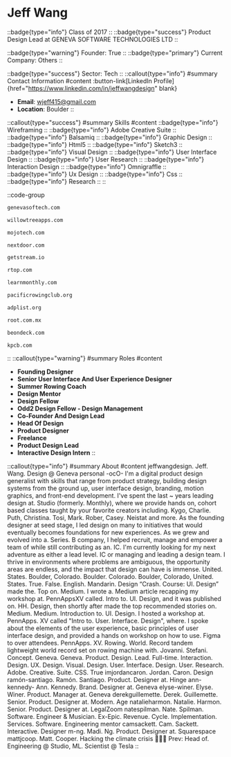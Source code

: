 # Jeff Wang
::badge{type="info"}
Class of 2017
::
::badge{type="success"}
Product Design Lead at GENEVA SOFTWARE TECHNOLOGIES LTD
::

::badge{type="warning"}
Founder: True
::
::badge{type="primary"}
Current Company: Others
::

::badge{type="success"}
Sector: Tech
::
::callout{type="info"}
#summary
Contact Information
#content
:button-link[LinkedIn Profile]{href="https://www.linkedin.com/in/jeffwangdesign" blank}
- **Email**: wjeff415@gmail.com
- **Location**: Boulder
::

::callout{type="success"}
#summary
Skills
#content
::badge{type="info"}
Wireframing
::
::badge{type="info"}
Adobe Creative Suite
::
::badge{type="info"}
Balsamiq
::
::badge{type="info"}
Graphic Design
::
::badge{type="info"}
Html5
::
::badge{type="info"}
Sketch3
::
::badge{type="info"}
Visual Design
::
::badge{type="info"}
User Interface Design
::
::badge{type="info"}
User Research
::
::badge{type="info"}
Interaction Design
::
::badge{type="info"}
Omnigraffle
::
::badge{type="info"}
Ux Design
::
::badge{type="info"}
Css
::
::badge{type="info"}
Research
::
::

::code-group
```bash [GENEVA SOFTWARE TECHNOLOGIES LTD]
genevasoftech.com
```
```bash [WillowTree]
willowtreeapps.com
```
```bash [MojoTech]
mojotech.com
```
```bash [Nextdoor]
nextdoor.com
```
```bash [Stream]
getstream.io
```
```bash [Red Tettemer O'Connell + Partners]
rtop.com
```
```bash [Monthly]
learnmonthly.com
```
```bash [PRC]
pacificrowingclub.org
```
```bash [ADPList]
adplist.org
```
```bash [Root Technologies]
root.com.mx
```
```bash [On Deck]
beondeck.com
```
```bash [Kleiner Perkins Caufield & Byers]
kpcb.com
```
::
::callout{type="warning"}
#summary
Roles
#content
- **Founding Designer**
- **Senior User Interface And User Experience Designer**
- **Summer Rowing Coach**
- **Design Mentor**
- **Design Fellow**
- **Odd2 Design Fellow - Design Management**
- **Co-Founder And Design Lead**
- **Head Of Design**
- **Product Designer**
- **Freelance**
- **Product Design Lead**
- **Interactive Design Intern**
::

::callout{type="info"}
#summary
About
#content
jeffwangdesign. Jeff. Wang. Design @ Geneva personal -ocO- I'm a digital product design generalist with skills that range from product strategy, building design systems from the ground up, user interface design, branding, motion graphics, and front-end development. I've spent the last ~ years leading design at. Studio (formerly. Monthly), where we provide hands on, cohort based classes taught by your favorite creators including. Kygo, Charlie. Puth, Christina. Tosi, Mark. Rober, Casey. Neistat and more. As the founding designer at seed stage, I led design on many to initiatives that would eventually becomes foundations for new experiences. As we grew and evolved into a. Series. B company, I helped recruit, manage and empower a team of while still contributing as an. IC. I'm currently looking for my next adventure as either a lead level. IC or managing and leading a design team. I thrive in environments where problems are ambiguous, the opportunity areas are endless, and the impact that design can have is immense. United. States. Boulder, Colorado. Boulder. Colorado. Boulder, Colorado, United. States. True. False. English. Mandarin. Design “Crash. Course: UI. Design” made the. Top on. Medium. I wrote a. Medium article recapping my workshop at. PennAppsXV called. Intro to. UI. Design, and it was published on. HH. Design, then shortly after made the top recommended stories on. Medium. Medium. Introduction to. UI. Design. I hosted a workshop at. PennApps. XV called "Intro to. User. Interface. Design", where. I spoke about the elements of the user experience, basic principles of user interface design, and provided a hands on workshop on how to use. Figma to over attendees. PennApps. XV. Rowing. World. Record tandem lightweight world record set on rowing machine with. Jovanni. Stefani. Concept. Geneva. Geneva. Product. Design. Lead. Full-time. Interaction. Design. UX. Design. Visual. Design. User. Interface. Design. User. Research. Adobe. Creative. Suite. CSS. True imjordancaron. Jordan. Caron. Design ramón-santiago. Ramón. Santiago. Product. Designer at. Hinge ann-kennedy- Ann. Kennedy. Brand. Designer at. Geneva elyse-winer. Elyse. Winer. Product. Manager at. Geneva derekguillemette. Derek. Guillemette. Senior. Product. Designer at. Modern. Age natalieharmon. Natalie. Harmon. Senior. Product. Designer at. LegalZoom natespilman. Nate. Spilman. Software. Engineer & Musician. Ex-Epic. Revenue. Cycle. Implementation. Services. Software. Engineering mentor camsackett. Cam. Sackett. Interactive. Designer m-ng. Madi. Ng. Product. Designer at. Squarespace mattjcoop. Matt. Cooper. Hacking the climate crisis 🚀🌳✨ Prev: Head of. Engineering @ Studio, ML. Scientist @ Tesla
::

